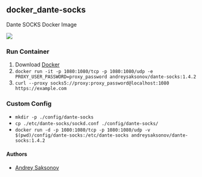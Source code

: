 ## docker_dante-socks
Dante SOCKS Docker Image

[![](https://images.microbadger.com/badges/image/andreysaksonov/dante-socks.svg)](https://microbadger.com/images/andreysaksonov/dante-socks)

### Run Container
1. Download [Docker](https://www.docker.com/community-edition)
2. `docker run -it -p 1080:1080/tcp -p 1080:1080/udp -e PROXY_USER_PASSWORD=proxy_password andreysaksonov/dante-socks:1.4.2`
3. `curl --proxy socks5://proxy:proxy_password@localhost:1080 https://example.com`

### Custom Config
* `mkdir -p ./config/dante-socks`
* `cp ./etc/dante-socks/sockd.conf ./config/dante-socks/`
* `docker run -d -p 1080:1080/tcp -p 1080:1080/udp -v $(pwd)/config/dante-socks:/etc/dante-socks andreysaksonov/dante-socks:1.4.2`

#### Authors
* [Andrey Saksonov](https://saksonov.me)
